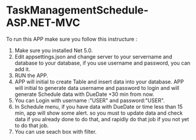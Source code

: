 # TaskManagementSchedule-ASP.NET-MVC

To run this APP make sure you follow this instructure : 

1. Make sure you installed Net 5.0.
2. Edit appsettings.json and change server to your servername and database to your database, if you use username and password, you can add it.
3. RUN the APP.
4. APP will initial to create Table and insert data into your database. APP will initial to generate data username and password to login and will generate Schedule data with DueDate +30 min from now.
5. You can Login with username :"USER" and password:"USER".
6. In Schedule menu, if you have data with DueDate or time less than 15 min, app will show some alert. so you must to update data and check data if you already done to do that, and rapidly do that job if you not yet to do that job. 
7. You can use seach box with filter.
